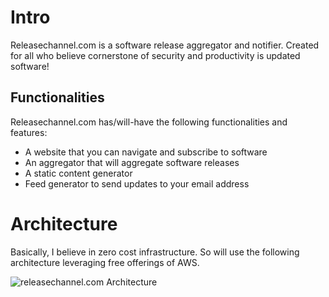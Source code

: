 # Intro #

Releasechannel.com is a software release aggregator and notifier. Created for all who believe cornerstone of security and productivity is updated software!

## Functionalities ##

Releasechannel.com has/will-have the following functionalities and features:

* A website that you can navigate and subscribe to software
* An aggregator that will aggregate software releases
* A static content generator
* Feed generator to send updates to your email address

# Architecture #

Basically, I believe in zero cost infrastructure. So will use the following architecture leveraging free offerings of AWS.

![releasechannel.com Architecture](http://via.placeholder.com/200x150 "Architecture")
